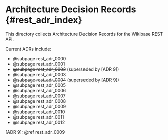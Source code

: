 # Architecture Decision Records {#rest_adr_index}

This directory collects Architecture Decision Records for the Wikibase REST API.

Current ADRs include:

* @subpage rest_adr_0000
* @subpage rest_adr_0001
* ~~@subpage rest_adr_0002~~ (superseded by [ADR 9])
* @subpage rest_adr_0003
* ~~@subpage rest_adr_0004~~ (superseded by [ADR 9])
* @subpage rest_adr_0005
* @subpage rest_adr_0006
* @subpage rest_adr_0007
* @subpage rest_adr_0008
* @subpage rest_adr_0009
* @subpage rest_adr_0010
* @subpage rest_adr_0011
* @subpage rest_adr_0012

[ADR 9]: @ref rest_adr_0009
